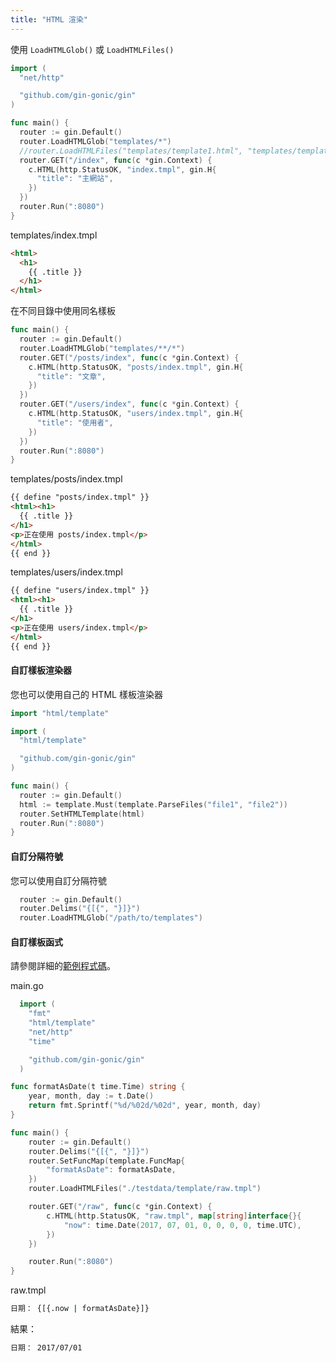 ```yaml
---
title: "HTML 渲染"
---
```


使用 `LoadHTMLGlob()` 或 `LoadHTMLFiles()`

```go
import (
  "net/http"

  "github.com/gin-gonic/gin"
)

func main() {
  router := gin.Default()
  router.LoadHTMLGlob("templates/*")
  //router.LoadHTMLFiles("templates/template1.html", "templates/template2.html")
  router.GET("/index", func(c *gin.Context) {
    c.HTML(http.StatusOK, "index.tmpl", gin.H{
      "title": "主網站",
    })
  })
  router.Run(":8080")
}
```

templates/index.tmpl

```html
<html>
  <h1>
    {{ .title }}
  </h1>
</html>
```

在不同目錄中使用同名樣板

```go
func main() {
  router := gin.Default()
  router.LoadHTMLGlob("templates/**/*")
  router.GET("/posts/index", func(c *gin.Context) {
    c.HTML(http.StatusOK, "posts/index.tmpl", gin.H{
      "title": "文章",
    })
  })
  router.GET("/users/index", func(c *gin.Context) {
    c.HTML(http.StatusOK, "users/index.tmpl", gin.H{
      "title": "使用者",
    })
  })
  router.Run(":8080")
}
```

templates/posts/index.tmpl

```html
{{ define "posts/index.tmpl" }}
<html><h1>
  {{ .title }}
</h1>
<p>正在使用 posts/index.tmpl</p>
</html>
{{ end }}
```

templates/users/index.tmpl

```html
{{ define "users/index.tmpl" }}
<html><h1>
  {{ .title }}
</h1>
<p>正在使用 users/index.tmpl</p>
</html>
{{ end }}
```

#### 自訂樣板渲染器

您也可以使用自己的 HTML 樣板渲染器

```go
import "html/template"

import (
  "html/template"

  "github.com/gin-gonic/gin"
)

func main() {
  router := gin.Default()
  html := template.Must(template.ParseFiles("file1", "file2"))
  router.SetHTMLTemplate(html)
  router.Run(":8080")
}
```

#### 自訂分隔符號

您可以使用自訂分隔符號

```go
  router := gin.Default()
  router.Delims("{[{", "}]}")
  router.LoadHTMLGlob("/path/to/templates")
```

#### 自訂樣板函式

請參閱詳細的[範例程式碼](examples/template)。

main.go

```go
  import (
    "fmt"
    "html/template"
    "net/http"
    "time"

    "github.com/gin-gonic/gin"
  )

func formatAsDate(t time.Time) string {
    year, month, day := t.Date()
    return fmt.Sprintf("%d/%02d/%02d", year, month, day)
}

func main() {
    router := gin.Default()
    router.Delims("{[{", "}]}")
    router.SetFuncMap(template.FuncMap{
        "formatAsDate": formatAsDate,
    })
    router.LoadHTMLFiles("./testdata/template/raw.tmpl")

    router.GET("/raw", func(c *gin.Context) {
        c.HTML(http.StatusOK, "raw.tmpl", map[string]interface{}{
            "now": time.Date(2017, 07, 01, 0, 0, 0, 0, time.UTC),
        })
    })

    router.Run(":8080")
}

```

raw.tmpl

```sh
日期： {[{.now | formatAsDate}]}
```

結果：

```sh
日期： 2017/07/01
```
